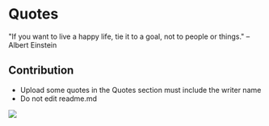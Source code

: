 # Quotes
"If you want to live a happy life, tie it to a goal, not to people or things." – Albert Einstein

## Contribution
- Upload some quotes in the Quotes section must include the writer name <br>
- Do not edit readme.md
<img src="https://raw.githubusercontent.com/m7-Selenophile/Quotes/e925e4be2664aaa0d817246178292cd9b76b603f/selenophilem7.png">
